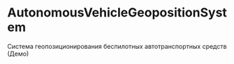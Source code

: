 # AutonomousVehicleGeopositionSystem
Система геопозиционирования беспилотных автотранспортных средств (Демо)
